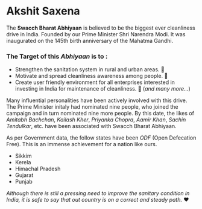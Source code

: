 # Akshit Saxena
The __Swacch Bharat Abhiyaan__ is believed to be the biggest ever cleanliness drive in India. Founded by our Prime Minister
Shri Narendra Modi. It was inaugurated on the 145th birth anniversary of the Mahatma Gandhi. 

### The Target of this _Abhiyaan_ is to :
- Strengthen the sanitation system in rural and urban areas. :pray:
- Motivate and spread cleanliness awareness among people. :poop:
- Create user friendly environment for all enterprises interested in investing in
India for maintenance of cleanliness. :angel:
(_and many more..._)

Many influential personalities have been actively involved with this drive. The Prime Minister initaly had nominated nine people,
who joined the campaign and in turn nominated nine more people. By this date, the likes of _Amitabh Bachchan_, _Kailash Kher_, 
_Priyanka Chopra_, _Aamir Khan_, _Sachin Tendulkar_, etc. have been associated with Swacch Bharat Abhiyaan.

As per Government data, the follow states have been *ODF* (Open Defecation Free). This is an immense achievement for a nation like ours.
- Sikkim
- Kerela
- Himachal Pradesh
- Gujarat
- Punjab

_Although there is still a pressing need to improve the sanitary condition in India, it is safe to say that out country is on a correct and steady path._
:heart:
